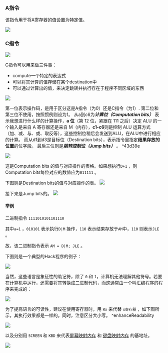 ### A指令

该指令用于将A寄存器的值设置为特定值。

![](../../../img/Pasted%20image%2020250805191237.png)


### C指令

![](../../../img/Pasted%20image%2020250805191201.png)

C指令可以用来做三件事：
- compute一个特定的表达式
- 可以将其计算的值存储在某个destination中
- 可以通过计算出的值，来决定跳转并执行存在于程序不同区域的东西

![](../../../img/Pasted%20image%2020250726121024.png)

第一位表示操作码，是用于区分这是A指令（为0）还是C指令（为1）.
第二位和第三位不使用，按照惯例则设为1。
从a到c6为***计算位（Computation bits）*** 表示我想进行什么样的计算操作，**a 位**（第 12 位，紧跟在 111 之后）决定 ALU 的一个输入是来自 A 寄存器还是来自 M（内存），**c1-c6**则是控制 ALU 运算方式（加、减、与、或、取反等），这些控制位稍后会发送到ALU，在ALU中进行相应的计算。
而从d1到d3是目标位（Destination bits），表示指令里指定**结果存放的位置**的位字段。
最后三位则是***跳转控制位（Jump bits）*** 。 ^43d39e


![](../../../img/Pasted%20image%2020250726122753.png)

这是Computation bits 的值与对应操作的表格。如果想执行`D+1` ，则Computation bits每位对应的数值应为`011111` 。


下图则是Destination bits的值与对应操作的表。
![](../../../img/Pasted%20image%2020250726122538.png)


接下来是Jump bits的。
![](../../../img/Pasted%20image%2020250726122643.png)


#### 举例

二进制指令 `1111010101101110` 

其中`a=1` ，`010101` 表示执行`D|M` 操作，`110` 表示结果存放于`AM`中，`110` 则表示`JLE` 。

故，该二进制指令表示 `AM = D|M; JLE` 。

下图则是一个典型的Hack程序的例子：

![](../../../img/Pasted%20image%2020250726141704.png)

当然，这些语言是象征性的助记符，除了 `0` 和 `1`，计算机无法理解其他符号。若要在计算机中运行，还需要将其转换成二进制代码，而这通常由一个叫汇编程序的程序来完成的：

![](../../../img/Pasted%20image%2020250726141831.png)

为了提高语言的可读性，建议在使用寄存器时，用 `Rx` 来代替 `x寄存器` ，如下图所示，其执行效果都是一样的。同时，注意区分大小写。 ^enhanceReadability

![](../../../img/Pasted%20image%2020250806175114.png)

以及分别用 `SCREEN` 和 `KBD` 来代表[屏幕映射内存](输入输出设备.md#输出设备（显示元素）——屏幕) 和 [键盘映射内存](输入输出设备.md#输入设备——键盘) 的基地址。

![](../../../img/Pasted%20image%2020250806222217.png)